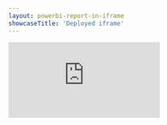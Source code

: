 ```yaml
---
layout: powerbi-report-in-iframe
showcaseTitle: 'Deployed iframe'
---
```


<iframe title="SAIFAS Table v.1.1.0 - sample-report v.1.0.0 - Column resize" src="https://app.powerbi.com/view?r=eyJrIjoiZDUxOThjZWMtZjNlZS00NjZkLTg0ZDEtY2VhNzNjNzI5N2MzIiwidCI6IjFkZmY5ODk5LWJkMzAtNDJhYS05N2Q5LTMxMjdjOWFiMzc5NiIsImMiOjl9" frameborder="0" allowFullScreen="true"></iframe>
